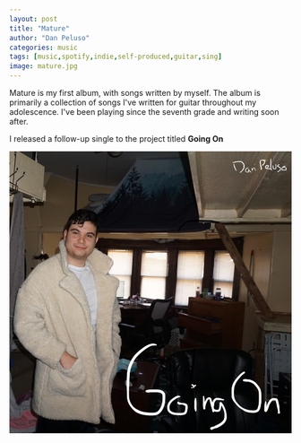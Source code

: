```yaml
---
layout: post
title: "Mature"
author: "Dan Peluso"
categories: music
tags: [music,spotify,indie,self-produced,guitar,sing]
image: mature.jpg
---
```


Mature is my first album, with songs written by myself. The album is primarily a collection of songs I've written for guitar throughout my adolescence. I've been playing since the seventh grade and writing soon after.


I released a follow-up single to the project titled **Going On**

![going_on](\assets\img\going_on.jpg)
